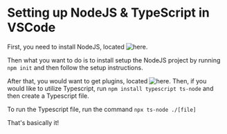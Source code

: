 # Setting up NodeJS & TypeScript in VSCode

First, you need to install NodeJS, located ![here](https://nodejs.org/en).

Then what you want to do is to install setup the NodeJS project by running ``npm init`` and then follow the setup instructions.

After that, you would want to get plugins, located ![here](https://code.visualstudio.com/docs/nodejs/extensions). Then, if you would like to utilize Typescript, run ``npm install typescript ts-node`` and then create a Typescript file.

To run the Typescript file, run the command ``npx ts-node ./[file]``

That's basically it!
